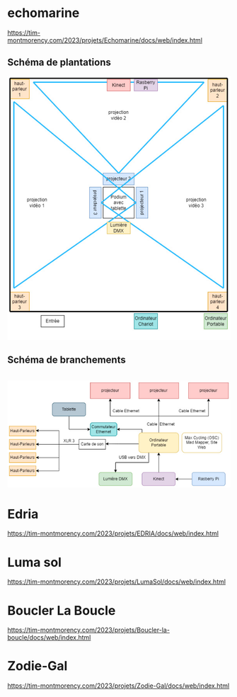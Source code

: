 # echomarine<br>

https://tim-montmorency.com/2023/projets/Echomarine/docs/web/index.html<br>

<h2>Schéma de plantations</h2>


![plantations](medias/plantations.jpg) <br> <h2>Schéma de branchements</h2><br>  ![branchements](medias/branchements.jpg)


# Edria<br>

https://tim-montmorency.com/2023/projets/EDRIA/docs/web/index.html<br>
# Luma sol<br>

https://tim-montmorency.com/2023/projets/LumaSol/docs/web/index.html<br>
# Boucler La Boucle<br>

https://tim-montmorency.com/2023/projets/Boucler-la-boucle/docs/web/index.html<br>
# Zodie-Gal<br>

https://tim-montmorency.com/2023/projets/Zodie-Gal/docs/web/index.html


